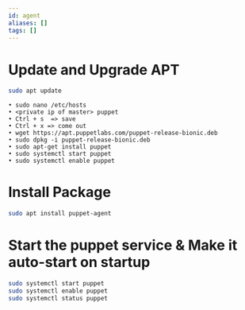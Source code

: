 ```yaml
---
id: agent
aliases: []
tags: []
---
```


# Update and Upgrade APT

```bash
sudo apt update
```

    • sudo nano /etc/hosts
    • <private ip of master> puppet
    • Ctrl + s  => save
    • Ctrl + x => come out
    • wget https://apt.puppetlabs.com/puppet-release-bionic.deb
    • sudo dpkg -i puppet-release-bionic.deb
    • sudo apt-get install puppet
    • sudo systemctl start puppet
    • sudo systemctl enable puppet

# Install Package

```bash
sudo apt install puppet-agent
```

# Start the puppet service & Make it auto-start on startup

```bash
sudo systemctl start puppet
sudo systemctl enable puppet
sudo systemctl status puppet
```

